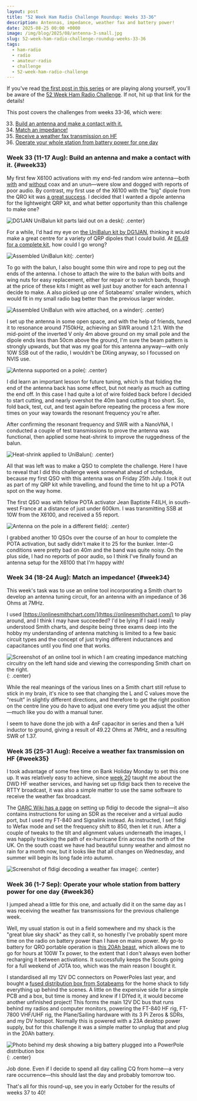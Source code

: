 ```yaml
---
layout: post
title: "52 Week Ham Radio Challenge Roundup: Weeks 33-36"
description: Antennas, impedance, weather fax and battery power!
date: 2025-08-25 00:00 +0000
image: /img/blog/2025/08/antenna-3-small.jpg
slug: 52-week-ham-radio-challenge-roundup-weeks-33-36
tags:
  - ham-radio
  - radio
  - amateur-radio
  - challenge
  - 52-week-ham-radio-challenge
---
```


If you've read [the first post in this series](/blog/52-week-ham-radio-challenge-roundup-weeks-1-4/) or are playing along yourself, you'll be aware of the [52 Week Ham Radio Challenge](https://hamchallenge.org/). If not, hit up that link for the details!

This post covers the challenges from weeks 33-36, which were:

<ol start="33">
  <li><a href="#week33">Build an antenna and make a contact with it.</a></li>
  <li><a href="#week34">Match an impedance!</a></li>
  <li><a href="#week35">Receive a weather fax transmission on HF</a></li>
  <li><a href="#week36">Operate your whole station from battery power for one day</a></li>
</ol>

### Week 33 (11-17 Aug): Build an antenna and make a contact with it. {#week33}

My first few X6100 activations with my end-fed random wire antenna&mdash;both [with](/blog/bunkerfest-2025/) and [without](/blog/the-casual-outdoor-radio-kit/) coax and an unun&mdash;were slow and dogged with reports of poor audio. By contrast, my first use of the X6100 with the "big" dipole from the QRO kit was [a great success](/blog/west-wight-pota-rove/). I decided that I wanted a dipole antenna for the lightweight QRP kit, and what better opportunity than this challenge to make one?

![DG1JAN UniBalun kit parts laid out on a desk](/img/blog/2025/08/antenna-1.jpg){: .center}

For a while, I'd had my eye on [the UniBalun kit by DG1JAN](https://github.com/DG1JAN/UniBalun/blob/main/README.md), thinking it would make a great centre for a variety of QRP dipoles that I could build. At [£6.49 for a complete kit](https://www.radio-stuff.com/product-page/dg1jan-unibalun), how could I go wrong?

![Assembled UniBalun kit](/img/blog/2025/08/antenna-2.jpg){: .center}

To go with the balun, I also bought some thin wire and rope to peg out the ends of the antenna. I chose to attach the wire to the balun with bolts and wing nuts for easy replacement, either for repair or to switch bands, though at the price of these kits I might as well just buy another for each antenna I decide to make. A also picked up one of Sotabeams' smaller winders, which would fit in my small radio bag better than the previous larger winder.

![Assembled UniBalun with wire attached, on a winder](/img/blog/2025/08/antenna-3.jpg){: .center}

I set up the antenna in some open space, and with the help of friends, tuned it to resonance around 7150kHz, achieving an SWR around 1.2:1. With the mid-point of the inverted V only 4m above ground on my small pole and the dipole ends less than 50cm above the ground, I'm sure the beam pattern is strongly upwards, but that was my goal for this antenna anyway&mdash;with only 10W SSB out of the radio, I wouldn't be DXing anyway, so I focussed on NVIS use.

![Antenna supported on a pole](/img/blog/2025/08/antenna-5.jpg){: .center}

I did learn an important lesson for future tuning, which is that folding the end of the antenna back has some effect, but not nearly as much as cutting the end off. In this case I had quite a lot of wire folded back before I decided to start cutting, and nearly overshot the 40m band cutting it too short. So, fold back, test, cut, and test again before repeating the process a few more times on your way towards the resonant frequency you're after.

After confirming the resonant frequency and SWR with a NanoVNA, I conducted a couple of test transmissions to prove the antenna was functional, then applied some heat-shrink to improve the ruggedness of the balun.

![Heat-shrink applied to UniBalun](/img/blog/2025/08/antenna-4.jpg){: .center}

All that was left was to make a QSO to complete the challenge. Here I have to reveal that I did this challenge week somewhat ahead of schedule, because my first QSO with this antenna was on Friday 25th July. I took it out as part of my QRP kit while travelling, and found the time to hit up a POTA spot on the way home.

The first QSO was with fellow POTA activator Jean Baptiste F4ILH, in south-west France at a distance of just under 600km. I was transmitting SSB at 10W from the X6100, and received a 55 report.

![Antenna on the pole in a different field](/img/blog/2025/08/antenna-6.jpg){: .center}

I grabbed another 10 QSOs over the course of an hour to complete the POTA activation, but sadly didn't make it to 25 for the bunker. Inter-G conditions were pretty bad on 40m and the band was quite noisy. On the plus side, I had no reports of poor audio, so I think I've finally found an antenna setup for the X6100 that I'm happy with!

### Week 34 (18-24 Aug): Match an impedance! {#week34}

This week's task was to use an online tool incorporating a Smith chart to develop an antenna tuning circuit, for an antenna with an impedance of 36 Ohms at 7MHz.

I used [https://onlinesmithchart.com/](https://onlinesmithchart.com/) to play around, and I think I may have succeeded? I'd be lying if I said I really understood Smith charts, and despite being three exams deep into the hobby my understanding of antenna matching is limited to a few basic circuit types and the concept of just trying different inductances and capacitances until you find one that works.

![Screenshot of an online tool in which I am creating impedance matching circuitry on the left hand side and viewing the corresponding Smith chart on the right.](/img/blog/2025/08/impedance.png){: .center}

While the real meanings of the various lines on a Smith chart still refuse to stick in my brain, it's nice to see that changing the L and C values move the "result" in slightly different directions, and therefore to get the right position on the centre line you do have to adjust one every time you adjust the other&mdash;much like you do with a manual tuner.

I seem to have done the job with a 4nF capacitor in series and then a 1uH inductor to ground, giving a result of 49.22 Ohms at 7MHz, and a resulting SWR of 1.37.

### Week 35 (25-31 Aug): Receive a weather fax transmission on HF {#week35}

I took advantage of some free time on Bank Holiday Monday to set this one up. It was relatively easy to achieve, since [week 20](/blog/52-week-ham-radio-challenge-roundup-weeks-17-20/#week20) taught me about the DWD HF weather services, and having set up fldigi back then to receive the RTTY broadcast, it was also a simple matter to use the same software to receive the weather fax broadcast.

The [OARC Wiki has a page](https://wiki.oarc.uk/dwd-wefax) on setting up fldigi to decode the signal&mdash;it also contains instructions for using an SDR as the receiver and a virtual audio port, but I used my FT-840 and Signalink instead. As instructed, I set fldigi to Wefax mode and set the frequency shift to 850, then let it run. After a couple of tweaks to the tilt and alignment values underneath the images, I was happily tracking the path of ex-hurricane Erin across the north of the UK. On the south coast we have had beautiful sunny weather and almost no rain for a month now, but it looks like that all changes on Wednesday, and summer will begin its long fade into autumn.

![Screenshot of fldigi decoding a weather fax image](/img/blog/2025/08/wefax.png){: .center}

### Week 36 (1-7 Sep): Operate your whole station from battery power for one day {#week36}

I jumped ahead a little for this one, and actually did it on the same day as I was receiving the weather fax transmissions for the previous challenge week.

Well, my usual station is out in a field somewhere and my shack is the "great blue sky shack" as they call it, so honestly I've probably spent more time on the radio on battery power than I have on mains power. My go-to battery for QRO portable operation is [this 20Ah beast](https://www.eco-worthy.com/collections/lithium-batteries/products/12v-20ah-portable-lifepo4-deep-cycle-rechargeable-battery), which allows me to go for hours at 100W Tx power, to the extent that I don't always even bother recharging it between activations. It successfully keeps the Scouts going for a full weekend of JOTA too, which was the main reason I bought it.

I standardised all my 12V DC connectors on PowerPoles last year, and bought a [fused distribution box from Sotabeams](https://www.sotabeams.co.uk/powerpole-fused-dc-connector-box-1/) for the home shack to tidy everything up behind the scenes. A little on the expensive side for a simple PCB and a box, but time is money and knew if I DIYed it, it would become another unfinished project! This forms the main 12V DC bus that runs behind my radios and computer monitors, powering the FT-840 HF rig, FT-7800 VHF/UHF rig, the Plane/Sailing hardware with its 3 Pi Zeros & SDRs, and my DV hotspot. Normally this is powered with a 23A desktop power supply, but for this challenge it was a simple matter to unplug that and plug in the 20Ah battery.

![Photo behind my desk showing a big battery plugged into a PowerPole distribution box](/img/blog/2025/08/battery.jpg){: .center}

Job done. Even if I decide to spend all day calling CQ from home&mdash;a very rare occurrence&mdash;this should last the day and probably tomorrow too.

That's all for this round-up, see you in early October for the results of weeks 37 to 40!
